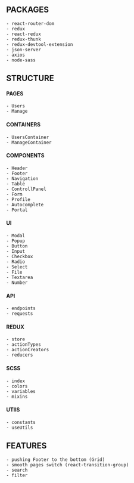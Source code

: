 ## PACKAGES
```
- react-router-dom
- redux
- react-redux
- redux-thunk
- redux-devtool-extension
- json-server
- axios
- node-sass
```
## STRUCTURE
#### PAGES
```
- Users
- Manage
```
#### CONTAINERS
```
- UsersContainer
- ManageContainer
```
#### COMPONENTS
```
- Header
- Footer
- Navigation
- Table
- ControllPanel
- Form
- Profile
- Autocomplete
- Portal
```
#### UI
```
- Modal
- Popup
- Button
- Input
- Checkbox
- Radio
- Select
- File
- Textarea
- Number
```
#### API
```
- endpoints
- requests
```
#### REDUX
```
- store
- actionTypes
- actionCreators
- reducers
```
#### SCSS
```
- index
- colors
- variables
- mixins
```
#### UTIlS
```
- constants
- useUtils
```
## FEATURES
```
- pushing Footer to the bottom (Grid)
- smooth pages switch (react-transition-group)
- search
- filter
```